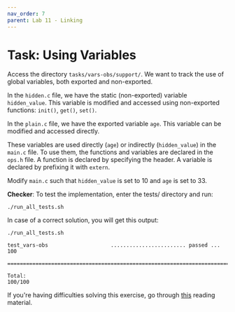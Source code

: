 ```yaml
---
nav_order: 7
parent: Lab 11 - Linking
---
```


# Task: Using Variables

Access the directory `tasks/vars-obs/support/`.
We want to track the use of global variables, both exported and non-exported.

In the `hidden.c` file, we have the static (non-exported) variable `hidden_value`.
This variable is modified and accessed using non-exported functions: `init()`, `get()`, `set()`.

In the `plain.c` file, we have the exported variable `age`.
This variable can be modified and accessed directly.

These variables are used directly (`age`) or indirectly (`hidden_value`) in the `main.c` file.
To use them, the functions and variables are declared in the `ops.h` file.
A function is declared by specifying the header.
A variable is declared by prefixing it with `extern`.

Modify `main.c` such that `hidden_value` is set to 10 and `age` is set to 33.


**Checker**: To test the implementation, enter the tests/ directory and run:

```
./run_all_tests.sh
```

In case of a correct solution, you will get this output:

```
./run_all_tests.sh 

test_vars-obs                    ........................ passed ...  100

========================================================================

Total:                                                             100/100
```


If you're having difficulties solving this exercise, go through [this](../../reading/linking.md) reading material.
